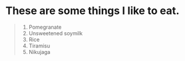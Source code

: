 # These are some things I like to eat.

> 1. Pomegranate
> 2. Unsweetened soymilk
> 3. Rice
> 4. Tiramisu
> 5. Nikujaga
